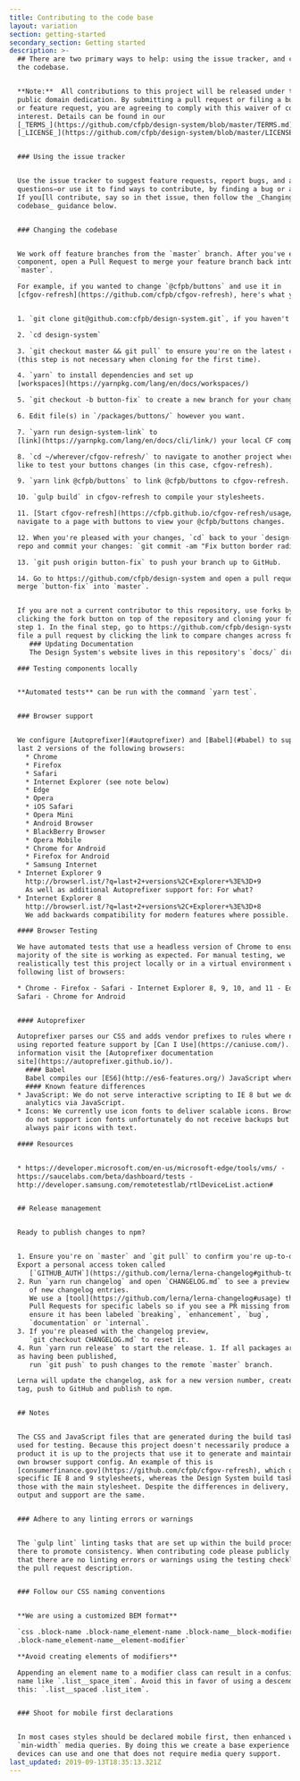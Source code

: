 ```yaml
---
title: Contributing to the code base
layout: variation
section: getting-started
secondary_section: Getting started
description: >-
  ## There are two primary ways to help: using the issue tracker, and changing
  the codebase.


  **Note:**  All contributions to this project will be released under the CC0
  public domain dedication. By submitting a pull request or filing a bug, issue,
  or feature request, you are agreeing to comply with this waiver of copyright
  interest. Details can be found in our
  [_TERMS_](https://github.com/cfpb/design-system/blob/master/TERMS.md) _and_
  [_LICENSE_](https://github.com/cfpb/design-system/blob/master/LICENSE).


  ### Using the issue tracker


  Use the issue tracker to suggest feature requests, report bugs, and ask
  questions—or use it to find ways to contribute, by finding a bug or a feature.
  If you[ll contribute, say so in thet issue, then follow the _Changing the
  codebase_ guidance below.


  ### Changing the codebase


  We work off feature branches from the `master` branch. After you've edited a
  component, open a Pull Request to merge your feature branch back into
  `master`.

  For example, if you wanted to change `@cfpb/buttons` and use it in
  [cfgov-refresh](https://github.com/cfpb/cfgov-refresh), here's what you'd do:


  1. `git clone git@github.com:cfpb/design-system.git`, if you haven't already. 

  2. `cd design-system` 

  3. `git checkout master && git pull` to ensure you're on the latest changes
  (this step is not necessary when cloning for the first time). 

  4. `yarn` to install dependencies and set up
  [workspaces](https://yarnpkg.com/lang/en/docs/workspaces/) 

  5. `git checkout -b button-fix` to create a new branch for your changes. 

  6. Edit file(s) in `/packages/buttons/` however you want. 

  7. `yarn run design-system-link` to
  [link](https://yarnpkg.com/lang/en/docs/cli/link/) your local CF components. 

  8. `cd ~/wherever/cfgov-refresh/` to navigate to another project where you'd
  like to test your buttons changes (in this case, cfgov-refresh). 

  9. `yarn link @cfpb/buttons` to link @cfpb/buttons to cfgov-refresh. 

  10. `gulp build` in cfgov-refresh to compile your stylesheets. 

  11. [Start cfgov-refresh](https://cfpb.github.io/cfgov-refresh/usage/) and
  navigate to a page with buttons to view your @cfpb/buttons changes. 

  12. When you're pleased with your changes, `cd` back to your `design-system`
  repo and commit your changes: `git commit -am "Fix button border radius"` 

  13. `git push origin button-fix` to push your branch up to GitHub. 

  14. Go to https://github.com/cfpb/design-system and open a pull request to
  merge `button-fix` into `master`.


  If you are not a current contributor to this repository, use forks by first
  clicking the fork button on top of the repository and cloning your fork in
  step 1. In the final step, go to https://github.com/cfpb/design-system and
  file a pull request by clicking the link to compare changes across forks.
     ### Updating Documentation
     The Design System's website lives in this repository's `docs/` directory and is powered by Netlify CMS and Jekyll. To edit any page of the website, click the edit button at the bottom right of the page. You'll need to be added as a contributor to this repository in order to authenticate with Netlify CMS.

  ### Testing components locally


  **Automated tests** can be run with the command `yarn test`.


  ### Browser support


  We configure [Autoprefixer](#autoprefixer) and [Babel](#babel) to support the
  last 2 versions of the following browsers:
    * Chrome
    * Firefox
    * Safari
    * Internet Explorer (see note below)
    * Edge
    * Opera
    * iOS Safari
    * Opera Mini
    * Android Browser
    * BlackBerry Browser
    * Opera Mobile
    * Chrome for Android
    * Firefox for Android
    * Samsung Internet
  * Internet Explorer 9
    http://browserl.ist/?q=last+2+versions%2C+Explorer+%3E%3D+9
    As well as additional Autoprefixer support for: For what?
  * Internet Explorer 8
    http://browserl.ist/?q=last+2+versions%2C+Explorer+%3E%3D+8
    We add backwards compatibility for modern features where possible. Where doing so is not possible, we fall back to standard practices for that browser. For example, we don't deliver interactive scripting for Internet Explorer 8, but we do ensure that default browser features continue to work so users can access the site and its contents. 

  #### Browser Testing

  We have automated tests that use a headless version of Chrome to ensure the
  majority of the site is working as expected. For manual testing, we
  realistically test this project locally or in a virtual environment with the
  following list of browsers: 

  * Chrome - Firefox - Safari - Internet Explorer 8, 9, 10, and 11 - Edge - iOS
  Safari - Chrome for Android


  #### Autoprefixer

  Autoprefixer parses our CSS and adds vendor prefixes to rules where necessary
  using reported feature support by [Can I Use](https://caniuse.com/). For more
  information visit the [Autoprefixer documentation
  site](https://autoprefixer.github.io/).
    #### Babel
    Babel compiles our [ES6](http://es6-features.org/) JavaScript where necessary for the browsers that either don't support or have limited support of ES6 features. For more information visit the [Babel documentation site](https://babeljs.io/).
    #### Known feature differences
  * JavaScript: We do not serve interactive scripting to IE 8 but we do deliver
    analytics via JavaScript.
  * Icons: We currently use icon fonts to deliver scalable icons. Browsers that
    do not support icon fonts unfortunately do not receive backups but we try to
    always pair icons with text.

  #### Resources


  * https://developer.microsoft.com/en-us/microsoft-edge/tools/vms/ -
  https://saucelabs.com/beta/dashboard/tests -
  http://developer.samsung.com/remotetestlab/rtlDeviceList.action#


  ## Release management


  Ready to publish changes to npm?


  1. Ensure you're on `master` and `git pull` to confirm you're up-to-date. 1.
  Export a personal access token called
     [`GITHUB_AUTH`](https://github.com/lerna/lerna-changelog#github-token).
  2. Run `yarn run changelog` and open `CHANGELOG.md` to see a preview
     of new changelog entries.
     We use a [tool](https://github.com/lerna/lerna-changelog#usage) that scans our
     Pull Requests for specific labels so if you see a PR missing from the changelog,
     ensure it has been labeled `breaking`, `enhancement`, `bug`,
     `documentation` or `internal`.
  3. If you're pleased with the changelog preview,
     `git checkout CHANGELOG.md` to reset it.
  4. Run `yarn run release` to start the release. 1. If all packages are shown
  as having been published,
     run `git push` to push changes to the remote `master` branch.

  Lerna will update the changelog, ask for a new version number, create a git
  tag, push to GitHub and publish to npm.


  ## Notes


  The CSS and JavaScript files that are generated during the build task are only
  used for testing. Because this project doesn't necessarily produce a final
  product it is up to the projects that use it to generate and maintain their
  own browser support config. An example of this is
  [consumerfinance.gov](https://github.com/cfpb/cfgov-refresh), which generates
  specific IE 8 and 9 stylesheets, whereas the Design System build task bundles
  those with the main stylesheet. Despite the differences in delivery, the
  output and support are the same.


  ### Adhere to any linting errors or warnings


  The `gulp lint` linting tasks that are set up within the build processes are
  there to promote consistency. When contributing code please publicly track
  that there are no linting errors or warnings using the testing checklist in
  the pull request description.


  ### Follow our CSS naming conventions


  **We are using a customized BEM format**

  `css .block-name .block-name_element-name .block-name__block-modifier
  .block-name_element-name__element-modifier`

  **Avoid creating elements of modifiers**

  Appending an element name to a modifier class can result in a confusing class
  name like `.list__space_item`. Avoid this in favor of using a descendant, like
  this: `.list__spaced .list_item`.


  ### Shoot for mobile first declarations


  In most cases styles should be declared mobile first, then enhanced with
  `min-width` media queries. By doing this we create a base experience that all
  devices can use and one that does not require media query support.
last_updated: 2019-09-13T18:35:13.321Z
---
```


